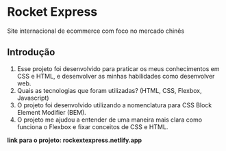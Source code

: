 # Rocket Express
 Site internacional de ecommerce com foco no mercado chinês
## Introdução
1. Esse projeto foi desenvolvido para praticar os meus conhecimentos em CSS e HTML, e desenvolver as minhas habilidades como desenvolver web.
1. Quais as tecnologias que foram utilizadas? (HTML, CSS, Flexbox, Javascript)
1. O projeto foi desenvolvido utilizando a nomenclatura para CSS Block Element Modifier (BEM).
1.  O projeto me ajudou a entender de uma maneira mais clara como funciona o Flexbox e fixar conceitos de CSS e HTML.

**link para o projeto: rockextexpress.netlify.app**
